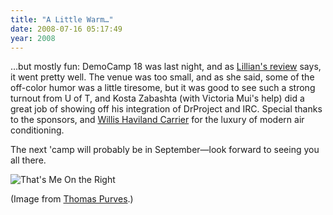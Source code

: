 ```yaml
---
title: "A Little Warm…"
date: 2008-07-16 05:17:49
year: 2008
---
```

…but mostly fun: DemoCamp 18 was last night, and as <a href="http://langel.wordpress.com/2008/07/16/democamp18/">Lillian's review</a> says, it went pretty well.  The venue was too small, and as she said, some of the off-color humor was a little tiresome, but it was good to see such a strong turnout from U of T, and Kosta Zabashta (with Victoria Mui's help) did a great job of showing off his integration of DrProject and IRC. Special thanks to the sponsors, and <a href="http://inventors.about.com/library/weekly/aa081797.htm">Willis Haviland Carrier</a> for the luxury of modern air conditioning.

The next 'camp will probably be in September—look forward to seeing you all there.

<img src="{{'/files/2008/07/dc18.jpg' | relative_url}}" alt="That's Me On the Right" class="centered">

(Image from <a href="http://www.thomaspurves.com/">Thomas Purves</a>.)
